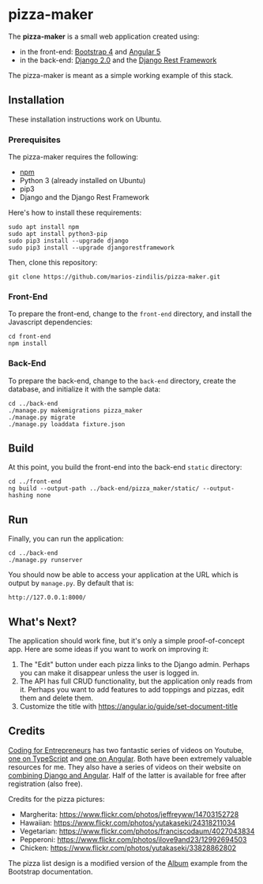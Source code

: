 # pizza-maker #

The **pizza-maker** is a small web application created using:

*   in the front-end: [Bootstrap 4][1] and [Angular 5][2]
*   in the back-end: [Django 2.0][3] and the [Django Rest Framework][4]

The pizza-maker is meant as a simple working example of this stack.

## Installation ##

These installation instructions work on Ubuntu.

### Prerequisites ###

The pizza-maker requires the following:

*   [npm][5]
*   Python 3 (already installed on Ubuntu)
*   pip3
*   Django and the Django Rest Framework

Here's how to install these requirements:

```
sudo apt install npm
sudo apt install python3-pip
sudo pip3 install --upgrade django
sudo pip3 install --upgrade djangorestframework
```

Then, clone this repository:

```
git clone https://github.com/marios-zindilis/pizza-maker.git
```

### Front-End ###

To prepare the front-end, change to the `front-end` directory, and install the
Javascript dependencies:

```
cd front-end
npm install
```

### Back-End ###

To prepare the back-end, change to the `back-end` directory, create the
database, and initialize it with the sample data:

```
cd ../back-end
./manage.py makemigrations pizza_maker
./manage.py migrate
./manage.py loaddata fixture.json
```

## Build ##

At this point, you build the front-end into the back-end `static` directory:

```
cd ../front-end
ng build --output-path ../back-end/pizza_maker/static/ --output-hashing none
```

## Run ##

Finally, you can run the application:

```
cd ../back-end
./manage.py runserver
```

You should now be able to access your application at the URL which is output
by `manage.py`. By default that is:

    http://127.0.0.1:8000/

## What's Next? ##

The application should work fine, but it's only a simple proof-of-concept app.
Here are some ideas if you want to work on improving it:

1.  The "Edit" button under each pizza links to the Django admin. Perhaps you
    can make it disappear unless the user is logged in.
2.  The API has full CRUD functionality, but the application only reads from
    it. Perhaps you want to add features to add toppings and pizzas, edit them
    and delete them.
3.  Customize the title with https://angular.io/guide/set-document-title

## Credits ##

[Coding for Entrepreneurs][7] has two fantastic series of videos on Youtube,
[one on TypeScript][8] and [one on Angular][9]. Both have been extremely
valuable resources for me. They also have a series of videos on their website
on [combining Django and Angular][10]. Half of the latter is available for free
after registration (also free).

Credits for the pizza pictures: 

*   Margherita: https://www.flickr.com/photos/jeffreyww/14703152728
*   Hawaiian: https://www.flickr.com/photos/yutakaseki/24318211034
*   Vegetarian: https://www.flickr.com/photos/franciscodaum/4027043834
*   Pepperoni: https://www.flickr.com/photos/ilove9and23/12992694503
*   Chicken: https://www.flickr.com/photos/yutakaseki/33828862802

The pizza list design is a modified version of the [Album][6] example from the
Bootstrap documentation.

<!-- Links -->

[1]: https://getbootstrap.com/ "Bootstrap"
[2]: https://angular.io/ "Angular"
[3]: https://www.djangoproject.com/ "Django"
[4]: http://www.django-rest-framework.org/ "Django Rest Framework"
[5]: https://www.npmjs.com/ "NPM"
[6]: https://getbootstrap.com/docs/4.0/examples/album/
  "Bootstrap Documentation - Album Example"
[7]: https://www.codingforentrepreneurs.com/ "Coding for Entrepreneurs"
[8]: https://www.youtube.com/watch?v=yRQlo6ApYLw&list=PLEsfXFp6DpzQMickZgPq0Pn2uQD77UXoi
  "Coding for Entrepreneurs - Getting Started with Typescript"
[9]: https://www.youtube.com/watch?v=9wc8Gv8X49U&list=PLEsfXFp6DpzQThMU768hTZInWUqfoyTEW
  "Coding for Entrepreneurs - Try Angular 4"
[10]: https://www.codingforentrepreneurs.com/projects/angular-django/
  "Coding for Entrepreneurs - Angular & Django"
